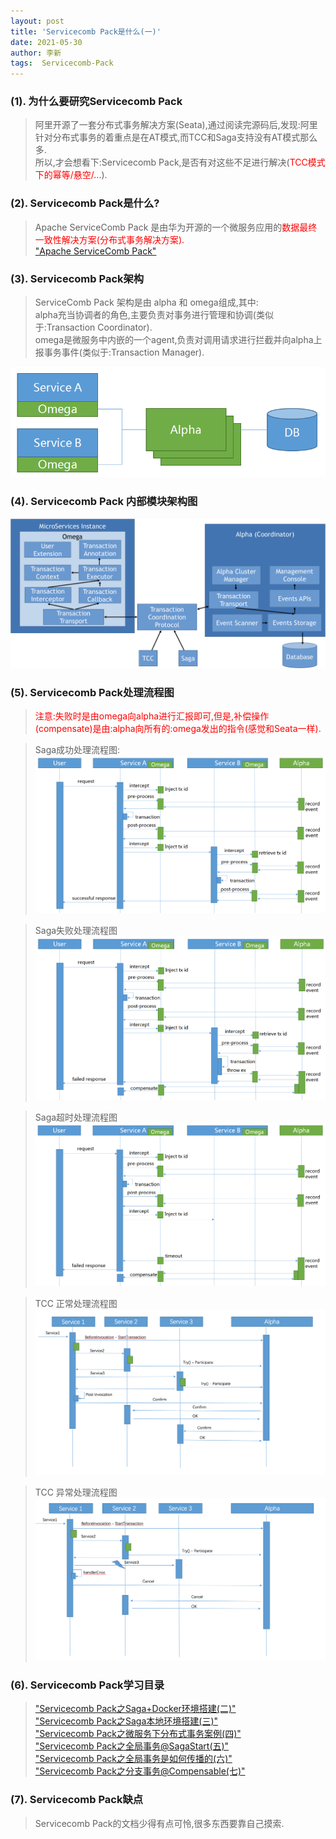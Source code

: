 ```yaml
---
layout: post
title: 'Servicecomb Pack是什么(一)'
date: 2021-05-30
author: 李新
tags:  Servicecomb-Pack
---
```


### (1). 为什么要研究Servicecomb Pack
> 阿里开源了一套分布式事务解决方案(Seata),通过阅读完源码后,发现:阿里针对分布式事务的着重点是在AT模式,而TCC和Saga支持没有AT模式那么多.  
> 所以,才会想看下:Servicecomb Pack,是否有对这些不足进行解决(<font color='red'>TCC模式下的幂等/悬空/...</font>).       

### (2). Servicecomb Pack是什么?
> Apache ServiceComb Pack 是由华为开源的一个微服务应用的<font color='red'>数据最终一致性解决方案(分布式事务解决方案).</font>      
> ["Apache ServiceComb Pack"](https://github.com/apache/servicecomb-pack)   

### (3). Servicecomb Pack架构
> ServiceComb Pack 架构是由 alpha 和 omega组成,其中:  
> alpha充当协调者的角色,主要负责对事务进行管理和协调(类似于:Transaction Coordinator).   
> omega是微服务中内嵌的一个agent,负责对调用请求进行拦截并向alpha上报事务事件(类似于:Transaction Manager).  

!["ServiceComb Pack 架构"](/assets/servicecomb-pack/imgs/ServiceComb-Pack-Architecture.png)

### (4). Servicecomb Pack 内部模块架构图
!["Servicecomb Pack 内部模块架构图"](/assets/servicecomb-pack/imgs/image-pack-system-archecture.png)

### (5). Servicecomb Pack处理流程图
> <font color='red'>注意:失败时是由omega向alpha进行汇报即可,但是,补偿操作(compensate)是由:alpha向所有的:omega发出的指令(感觉和Seata一样).</font>   

> Saga成功处理流程图:
!["Saga成功处理流程图"](/assets/servicecomb-pack/imgs/saga-successful_scenario.png)    

> Saga失败处理流程图   
!["Saga失败处理流程图"](/assets/servicecomb-pack/imgs/saga-exception_scenario.png)    

> Saga超时处理流程图   
!["Saga超时处理流程图"](/assets/servicecomb-pack/imgs/saga-timeout_scenario.png)   


>TCC 正常处理流程图   
!["TCC 正常处理流程图"](/assets/servicecomb-pack/imgs/successful_scenario_TCC.png)   

> TCC 异常处理流程图
!["TCC 异常处理流程图"](/assets/servicecomb-pack/imgs/exception_scenario_TCC.png)    

### (6). Servicecomb Pack学习目录
> ["Servicecomb Pack之Saga+Docker环境搭建(二)"](/2021/05/04/Servicecomb-Saga-Docker.html)   
> ["Servicecomb Pack之Saga本地环境搭建(三)"](/2021/05/04/Servicecomb-Saga.html)  
> ["Servicecomb Pack之微服务下分布式事务案例(四)"](/2021/05/04/Servicecomb-Saga-Booking.html)    
> ["Servicecomb Pack之全局事务@SagaStart(五)"](/2021/05/04/Servicecomb-Saga-SagaStart.html)     
> ["Servicecomb Pack之全局事务是如何传播的(六)"](/2021/05/04/Servicecomb-Saga-Propagation.html)  
> ["Servicecomb Pack之分支事务@Compensable(七)"](/2021/05/04/Servicecomb-Saga-Compensable.html)    

### (7). Servicecomb Pack缺点
> Servicecomb Pack的文档少得有点可怜,很多东西要靠自己摸索. 